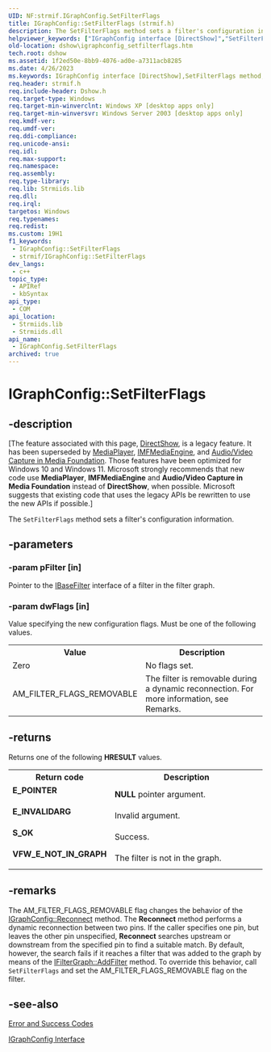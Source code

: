```yaml
---
UID: NF:strmif.IGraphConfig.SetFilterFlags
title: IGraphConfig::SetFilterFlags (strmif.h)
description: The SetFilterFlags method sets a filter's configuration information.
helpviewer_keywords: ["IGraphConfig interface [DirectShow]","SetFilterFlags method","IGraphConfig.SetFilterFlags","IGraphConfig::SetFilterFlags","IGraphConfigSetFilterFlags","SetFilterFlags","SetFilterFlags method [DirectShow]","SetFilterFlags method [DirectShow]","IGraphConfig interface","dshow.igraphconfig_setfilterflags","strmif/IGraphConfig::SetFilterFlags"]
old-location: dshow\igraphconfig_setfilterflags.htm
tech.root: dshow
ms.assetid: 1f2ed50e-8bb9-4076-ad0e-a7311acb8285
ms.date: 4/26/2023
ms.keywords: IGraphConfig interface [DirectShow],SetFilterFlags method, IGraphConfig.SetFilterFlags, IGraphConfig::SetFilterFlags, IGraphConfigSetFilterFlags, SetFilterFlags, SetFilterFlags method [DirectShow], SetFilterFlags method [DirectShow],IGraphConfig interface, dshow.igraphconfig_setfilterflags, strmif/IGraphConfig::SetFilterFlags
req.header: strmif.h
req.include-header: Dshow.h
req.target-type: Windows
req.target-min-winverclnt: Windows XP [desktop apps only]
req.target-min-winversvr: Windows Server 2003 [desktop apps only]
req.kmdf-ver: 
req.umdf-ver: 
req.ddi-compliance: 
req.unicode-ansi: 
req.idl: 
req.max-support: 
req.namespace: 
req.assembly: 
req.type-library: 
req.lib: Strmiids.lib
req.dll: 
req.irql: 
targetos: Windows
req.typenames: 
req.redist: 
ms.custom: 19H1
f1_keywords:
 - IGraphConfig::SetFilterFlags
 - strmif/IGraphConfig::SetFilterFlags
dev_langs:
 - c++
topic_type:
 - APIRef
 - kbSyntax
api_type:
 - COM
api_location:
 - Strmiids.lib
 - Strmiids.dll
api_name:
 - IGraphConfig.SetFilterFlags
archived: true
---
```


# IGraphConfig::SetFilterFlags


## -description

\[The feature associated with this page, [DirectShow](/windows/win32/directshow/directshow), is a legacy feature. It has been superseded by [MediaPlayer](/uwp/api/Windows.Media.Playback.MediaPlayer), [IMFMediaEngine](/windows/win32/api/mfmediaengine/nn-mfmediaengine-imfmediaengine), and [Audio/Video Capture in Media Foundation](/windows/win32/medfound/audio-video-capture-in-media-foundation). Those features have been optimized for Windows 10 and Windows 11. Microsoft strongly recommends that new code use **MediaPlayer**, **IMFMediaEngine** and **Audio/Video Capture in Media Foundation** instead of **DirectShow**, when possible. Microsoft suggests that existing code that uses the legacy APIs be rewritten to use the new APIs if possible.\]

The <code>SetFilterFlags</code> method sets a filter's configuration information.

## -parameters

### -param pFilter [in]

Pointer to the <a href="/windows/desktop/api/strmif/nn-strmif-ibasefilter">IBaseFilter</a> interface of a filter in the filter graph.

### -param dwFlags [in]

Value specifying the new configuration flags. Must be one of the following values.

<table>
<tr>
<th>Value
                </th>
<th>Description
                </th>
</tr>
<tr>
<td>Zero</td>
<td>No flags set.</td>
</tr>
<tr>
<td>AM_FILTER_FLAGS_REMOVABLE</td>
<td>The filter is removable during a dynamic reconnection. For more information, see Remarks.</td>
</tr>
</table>

## -returns

Returns one of the following <b>HRESULT</b> values.

<table>
<tr>
<th>Return code</th>
<th>Description</th>
</tr>
<tr>
<td width="40%">
<dl>
<dt><b>E_POINTER</b></dt>
</dl>
</td>
<td width="60%">
<b>NULL</b> pointer argument.

</td>
</tr>
<tr>
<td width="40%">
<dl>
<dt><b>E_INVALIDARG</b></dt>
</dl>
</td>
<td width="60%">
Invalid argument.

</td>
</tr>
<tr>
<td width="40%">
<dl>
<dt><b>S_OK</b></dt>
</dl>
</td>
<td width="60%">
Success.

</td>
</tr>
<tr>
<td width="40%">
<dl>
<dt><b>VFW_E_NOT_IN_GRAPH</b></dt>
</dl>
</td>
<td width="60%">
The filter is not in the graph.

</td>
</tr>
</table>

## -remarks

The AM_FILTER_FLAGS_REMOVABLE flag changes the behavior of the <a href="/windows/desktop/api/strmif/nf-strmif-igraphconfig-reconnect">IGraphConfig::Reconnect</a> method. The <b>Reconnect</b> method performs a dynamic reconnection between two pins. If the caller specifies one pin, but leaves the other pin unspecified, <b>Reconnect</b> searches upstream or downstream from the specified pin to find a suitable match. By default, however, the search fails if it reaches a filter that was added to the graph by means of the <a href="/windows/desktop/api/strmif/nf-strmif-ifiltergraph-addfilter">IFilterGraph::AddFilter</a> method. To override this behavior, call <code>SetFilterFlags</code> and set the AM_FILTER_FLAGS_REMOVABLE flag on the filter.

## -see-also

<a href="/windows/desktop/DirectShow/error-and-success-codes">Error and Success Codes</a>



<a href="/windows/desktop/api/strmif/nn-strmif-igraphconfig">IGraphConfig Interface</a>
